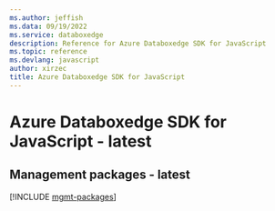 ```yaml
---
ms.author: jeffish
ms.data: 09/19/2022
ms.service: databoxedge
description: Reference for Azure Databoxedge SDK for JavaScript
ms.topic: reference
ms.devlang: javascript
author: xirzec
title: Azure Databoxedge SDK for JavaScript
---
```

# Azure Databoxedge SDK for JavaScript - latest

## Management packages - latest
[!INCLUDE [mgmt-packages](databoxedge-mgmt-index.md)]